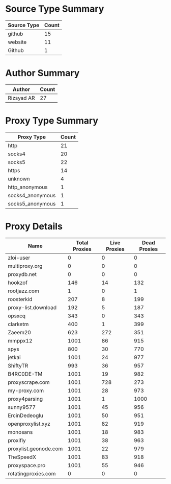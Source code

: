 # Source Type Summary

| Source Type | Count |
|-------------|-------|
| github | 15 |
| website | 11 |
| Github | 1 |


# Author Summary

| Author | Count |
|--------|-------|
| Rizsyad AR | 27 |


# Proxy Type Summary

| Proxy Type | Count |
|------------|-------|
| http | 21 |
| socks4 | 20 |
| socks5 | 22 |
| https | 14 |
| unknown | 4 |
| http_anonymous | 1 |
| socks4_anonymous | 1 |
| socks5_anonymous | 1 |


# Proxy Details

| Name | Total Proxies | Live Proxies | Dead Proxies |
|------|---------------|--------------|---------------|
| zloi-user | 0 | 0 | 0 |
| multiproxy.org | 0 | 0 | 0 |
| proxydb.net | 0 | 0 | 0 |
| hookzof | 146 | 14 | 132 |
| rootjazz.com | 1 | 0 | 1 |
| roosterkid | 207 | 8 | 199 |
| proxy-list.download | 192 | 5 | 187 |
| opsxcq | 343 | 0 | 343 |
| clarketm | 400 | 1 | 399 |
| Zaeem20 | 623 | 272 | 351 |
| mmppx12 | 1001 | 86 | 915 |
| spys | 800 | 30 | 770 |
| jetkai | 1001 | 24 | 977 |
| ShiftyTR | 993 | 36 | 957 |
| B4RC0DE-TM | 1001 | 19 | 982 |
| proxyscrape.com | 1001 | 728 | 273 |
| my-proxy.com | 1001 | 28 | 973 |
| proxy4parsing | 1001 | 1 | 1000 |
| sunny9577 | 1001 | 45 | 956 |
| ErcinDedeoglu | 1001 | 50 | 951 |
| openproxylist.xyz | 1001 | 82 | 919 |
| monosans | 1001 | 18 | 983 |
| proxifly | 1001 | 38 | 963 |
| proxylist.geonode.com | 1001 | 22 | 979 |
| TheSpeedX | 1001 | 83 | 918 |
| proxyspace.pro | 1001 | 55 | 946 |
| rotatingproxies.com | 0 | 0 | 0 |
